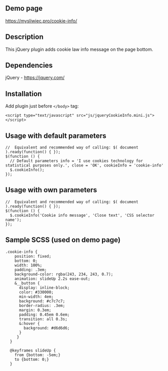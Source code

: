 ## Demo page
https://mysliwiec.pro/cookie-info/

## Description
This jQuery plugin adds cookie law info message on the page bottom.

## Dependencies
jQuery - https://jquery.com/

## Installation
Add plugin just before `</body>` tag:

`<script type="text/javascript" src="js/jqueryCookieInfo.mini.js"></script>`

## Usage with default parameters
```
//  Equivalent and recommended way of calling: $( document ).ready(function() { });
$(function () {
  // Default parameters info = 'I use cookies technology for statistical purposes only.', close = 'OK', cookieInfo = 'cookie-info'
  $.cookieInfo();
});
```

## Usage with own parameters
```
//  Equivalent and recommended way of calling: $( document ).ready(function() { });
$(function () {
  $.cookieInfo('Cookie info message', 'Close text', 'CSS selector name');
});
```

## Sample SCSS (used on demo page)
```
.cookie-info {
    position: fixed;
    bottom: 0;
    width: 100%;
    padding: .3em;
    background-color: rgba(243, 234, 243, 0.7);
    animation: slideUp 2.2s ease-out;
    &__button {
      display: inline-block;
      color: #330000;
      min-width: 4em;
      background: #c7c7c7;
      border-radius: .3em;
      margin: 0.3em;
      padding: 0.45em 0.6em;
      transition: all 0.3s;
      &:hover {
        background: #d6d6d6;
      }
     }
  }

  @keyframes slideUp {
    from {bottom: -5em;} 
    to {bottom: 0;} 
  }
  ```
